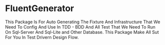 # FluentGenerator
This Package Is For Auto Generating The Fixture And Infrastructure That We Need To Config And Use In TDD - BDD And All Test That We Need To Run On Sql-Server And Sql-Lite and Other Database. This Package Make All Sut For You In Test Drivern Design Flow.
